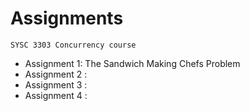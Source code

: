 # Assignments
```SYSC 3303 Concurrency course```

* Assignment 1: The Sandwich Making Chefs Problem
* Assignment 2 : 
* Assignment 3 : 
* Assignment 4 : 
